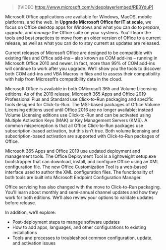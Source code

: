 > [!VIDEO https://www.microsoft.com/videoplayer/embed/RE3YduP]

Microsoft Office applications are available for Windows, MacOS, mobile platforms, and the web. In **Upgrade Microsoft Office for IT at scale**, we focus on Office desktop apps for Windows and what you can do to *prepare*, *upgrade*, and *manage* the Office suite on your systems. You'll learn the tools and best practices to move from an older version of Office to a current release, as well as what you can do to stay current as updates are released.

Current releases of Microsoft Office are designed to be compatible with existing files and Office add-ins – also known as COM add-ins – running in Microsoft Office 2010 and newer. In fact, more than 99% of COM add-ins will continue to work after you upgrade. We’ll show you the tools to discover both COM add-ins and VBA Macros in files and to assess their compatibility with help from Microsoft’s compatibility data in the cloud.

Microsoft Office is available in both OMicrosoft 365 and Volume Licensing editions. As of the 2019 release, Microsoft 365 Apps and Office 2019 Professional Plus and Standard use Click-to-Run packaging and specific tools designed for Click-to-Run. The MSI-based packages of Office Volume Licensing editions used until Office 2016 are no longer available; instead Volume Licensing editions use Click-to-Run and can be activated using Multiple Activation Keys (MAK) or Key Management Servers (KMS). A common misperception is that all Office Click-to-Run packages use subscription-based activation, but this isn’t true. Both volume licensing and subscription-based activation are supported with Click-to-Run packages of Office.

Microsoft 365 Apps and Office 2019 use updated deployment and management tools. The Office Deployment Tool is a lightweight setup.exe bootstrapper that can download, install, and configure Office using an XML configuration file. The new Office Customization Tool is a web-based interface used to author the XML configuration files. The functionality of both tools are built into Microsoft Endpoint Configuration Manager.  

Office servicing has also changed with the move to Click-to-Run packaging. You'll learn about monthly and semi-annual channel updates and how they work for both editions. We’ll also review your options to validate updates before release.

In addition, we’ll explore:

- Post-deployment steps to manage software updates
- How to add apps, languages, and other configurations to existing installations
- Tools and processes to troubleshoot common configuration, update, and activation issues
